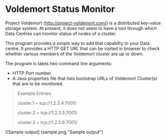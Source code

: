 Voldemort Status Monitor
=======================

Project Voldemort (http://project-voldemort.com/) is a distributed key-value storage system.
At present, it does not seem to have a tool through which Data Centres can monitor status
of nodes of a cluster.

This program provides a simple way to add that capabilty to your Data centre.
It provides a HTTP GET URL that can be visited in browser to check whether various members
of the Voldemort cluster are up or down.

The program is takes two command line arguments:

* HTTP Port number.
* A Java properties file that lists bootstrap URLs of Voldemort Cluster(s) that are to be monitored.

> Example Entries:
>
> cluster.1 = tcp://1.2.3.4:7001/
>
> cluster.2 = tcp://1.2.3.5:7001/
>
> cluster.3 = tcp://1.2.3.6:7001/


![Sample output] (sample.png "Sample output")
